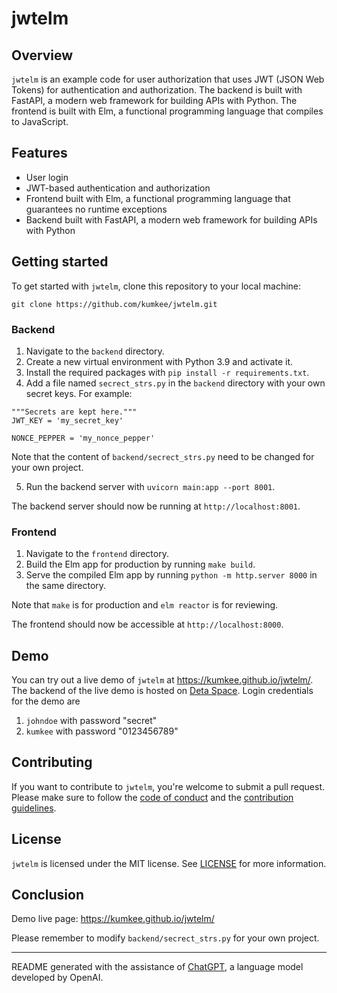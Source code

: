 # jwtelm

## Overview

`jwtelm` is an example code for user authorization that uses JWT (JSON Web Tokens) for authentication and authorization. The backend is built with FastAPI, a modern web framework for building APIs with Python. The frontend is built with Elm, a functional programming language that compiles to JavaScript.

## Features

- User login
- JWT-based authentication and authorization
- Frontend built with Elm, a functional programming language that guarantees no runtime exceptions
- Backend built with FastAPI, a modern web framework for building APIs with Python

## Getting started

To get started with `jwtelm`, clone this repository to your local machine:

```git clone https://github.com/kumkee/jwtelm.git```


### Backend

1. Navigate to the `backend` directory.
2. Create a new virtual environment with Python 3.9 and activate it.
3. Install the required packages with `pip install -r requirements.txt`.
4. Add a file named `secrect_strs.py` in the `backend` directory with your own secret keys. For example:

```
"""Secrets are kept here."""
JWT_KEY = 'my_secret_key'

NONCE_PEPPER = 'my_nonce_pepper'
```


Note that the content of `backend/secrect_strs.py` need to be changed for your own project.

5. Run the backend server with `uvicorn main:app --port 8001`.

The backend server should now be running at `http://localhost:8001`.

### Frontend

1. Navigate to the `frontend` directory.
2. Build the Elm app for production by running `make build`.
3. Serve the compiled Elm app by running `python -m http.server 8000` in the same directory.

Note that `make` is for production and `elm reactor` is for reviewing.

The frontend should now be accessible at `http://localhost:8000`.


## Demo

You can try out a live demo of `jwtelm` at https://kumkee.github.io/jwtelm/. The backend of the live demo is hosted on [Deta Space](https://deta.space/). Login credentials for the demo are
1. `johndoe` with password "secret"
2. `kumkee` with password "0123456789" 

## Contributing

If you want to contribute to `jwtelm`, you're welcome to submit a pull request. Please make sure to follow the [code of conduct](CODE_OF_CONDUCT.md) and the [contribution guidelines](CONTRIBUTING.md).

## License

`jwtelm` is licensed under the MIT license. See [LICENSE](LICENSE) for more information.

## Conclusion

Demo live page: https://kumkee.github.io/jwtelm/

Please remember to modify `backend/secrect_strs.py` for your own project.

---

README generated with the assistance of [ChatGPT](https://github.com/Chandrahas-Tripathi/ChatGPT), a language model developed by OpenAI.

